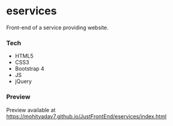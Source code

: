 # eservices
Front-end of a service providing website.

### Tech
* HTML5
* CSS3
* Bootstrap 4
* JS
* jQuery

### Preview
Preview available at https://mohityadav7.github.io/JustFrontEnd/eservices/index.html